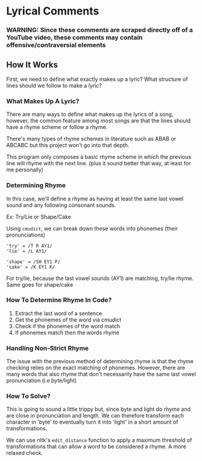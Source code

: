 # Lyrical Comments

### WARNING: Since these comments are scraped directly off of a YouTube video, these comments may contain offensive/contraversial elements


## How It Works

First, we need to define what exactly makes up a lyric? What structure of lines should we follow to make a lyric?

### What Makes Up A Lyric?

There are many ways to define what makes up the lyrics of a song, however, the common feature among most songs are that the lines should have a rhyme scheme or follow a rhyme.

There's many types of rhyme schemes in literature such as ABAB or ABCABC but this project won't go into that depth. 

This program only composes a basic rhyme scheme in which the previous line will rhyme with the next line. (plus it sound better that way, at least for me personally)

### Determining Rhyme

In this case, we'll define a rhyme as having at least the same last vowel sound and any following consonant sounds.

Ex: Try/Lie or Shape/Cake

Using ```cmudict```, we can break down these words into phonemes (their pronunciations)

```
'try' = /T R AY1/
'lie' = /L AY1/
```

```
'shape' = /SH EY1 P/
'cake' = /K EY1 K/
```

For try/lie, because the last vowel sounds (AY1) are matching, try/lie rhyme. Same goes for shape/cake

### How To Determine Rhyme In Code?
1. Extract the last word of a sentence
2. Get the phonemes of the word via cmudict
3. Check if the phonemes of the word match
4. If phonemes match then the words rhyme

### Handling Non-Strict Rhyme

The issue with the previous method of determining rhyme is that the rhyme checking relies on the exact matching of phonemes. However, there are many words that also rhyme that don't necessarily have the same last vowel pronunciation (i.e byte/light)

### How To Solve?

This is going to sound a little trippy but, since byte and light do rhyme and are close in pronunciation and length. We can therefore transform each character in 'byte' to eventually turn it into 'light' in a short amount of transformations.

We can use nltk's ```edit_distance``` function to apply a maximum threshold of transformations that can allow a word to be considered a rhyme. A more relaxed check.








